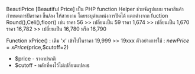 BeautiPrice [Beautiful Price]
เป็น PHP function Helper ช่วยจัดรูปแบบ ราคาสินค้า
กำหนดการปัดราคา ขึ้น/ลง ให้สวยงาม โดยระบุตำแหน่งการปัดได้
แตกต่างจาก fuction Round(),Celi(),floor() 
เช่น ราคา 56 >> เปลี่ยนเป็น 59
ราคา 1,674 >>  เปลี่ยนเป็น 1,670
ราคา 16,782 >> เปลี่ยนเป็น 16,780 หรือ 16,790


Function xPrice() : เติม 'x' เข้าไปในราคา
19,999 >> 19xxx
ตัวอย่างการใช้ : $newPrice = xPrice($price,$cutoff=2)
+ $price - ราคาปรกติ
+ $cutoff - หลักที่คงไว้ไม่เปลี่ยนแปลงs